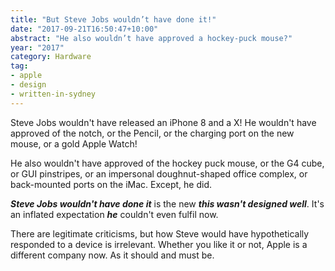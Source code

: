 ```yaml
---
title: "But Steve Jobs wouldn’t have done it!"
date: "2017-09-21T16:50:47+10:00"
abstract: "He also wouldn’t have approved a hockey-puck mouse?"
year: "2017"
category: Hardware
tag:
- apple
- design
- written-in-sydney
---
```

Steve Jobs wouldn't have released an iPhone 8 and a X! He wouldn't have approved of the notch, or the Pencil, or the charging port on the new mouse, or a gold Apple Watch!

He also wouldn't have approved of the hockey puck mouse, or the G4 cube, or GUI pinstripes, or an impersonal doughnut-shaped office complex, or back-mounted ports on the iMac. Except, he did.

***Steve Jobs wouldn't have done it*** is the new ***this wasn't designed well***. It's an inflated expectation ***he*** couldn't even fulfil now.

There are legitimate criticisms, but how Steve would have hypothetically responded to a device is irrelevant. Whether you like it or not, Apple is a different company now. As it should and must be.

